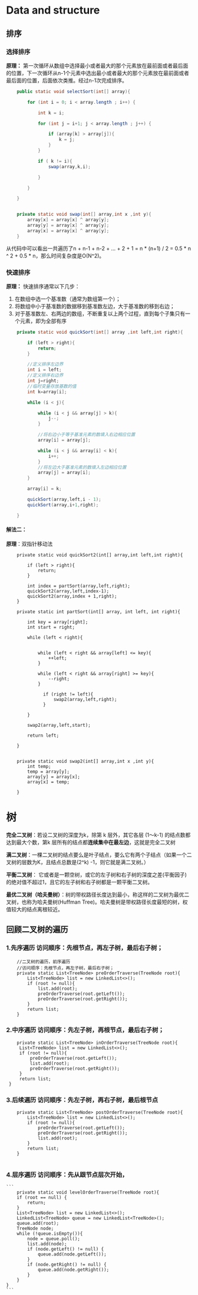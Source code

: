 # Data and structure

## 排序

### 选择排序

**原理：** 第一次循环从数组中选择最小或者最大的那个元素放在最前面或者最后面的位置，下一次循环从n-1个元素中选出最小或者最大的那个元素放在最前面或者最后面的位置，后面依次类推。经过n-1次完成排序。



```java
    public static void selectSort(int[] array){

        for (int i = 0; i < array.length ; i++) {

            int k = i;

            for (int j = i+1; j < array.length ; j++) {

                if (array[k] > array[j]){
                    k = j;
                }
            }

            if ( k != i){
                swap(array,k,i);

            }

        }

    }


    private static void swap(int[] array,int x ,int y){
        array[x] = array[x] ^ array[y];
        array[y] = array[x] ^ array[y];
        array[x] = array[x] ^ array[y];
    }
```

从代码中可以看出一共遍历了n + n-1 + n-2 + … + 2 + 1 = n * (n+1) / 2 = 0.5 * n ^ 2 + 0.5 * n，那么时间复杂度是O(N^2)。

### 快速排序

**原理：** 快速排序通常以下几步：

1. 在数组中选一个基准数（通常为数组第一个）；
2. 将数组中小于基准数的数据移到基准数左边，大于基准数的移到右边；
3. 对于基准数左、右两边的数组，不断重复以上两个过程，直到每个子集只有一个元素，即为全部有序

```jAVA
    private static void quickSort(int[] array ,int left,int right){

        if (left > right){
            return;
        }

        //定义排序左边界
        int i = left;
        //定义排序右边界
        int j=right;
        //临时变量存放基数的值
        int k=array[i];

        while (i < j){

            while (i < j && array[j] > k){
                j--;
            }

            //将右边小于等于基准元素的数填入右边相应位置
            array[i] = array[j];

            while (i < j && array[i] < k){
                i++;
            }
            //将左边大于基准元素的数填入左边相应位置
            array[j] = array[i];
        }

        array[i] = k;

        quickSort(array,left,i - 1);
        quickSort(array,i+1,right);

    }
```



#### 解法二：

**原理**：双指针移动法

```
    private static void quickSort2(int[] array,int left,int right){

        if (left > right){
            return;
        }

        int index = partSort(array,left,right);
        quickSort2(array,left,index-1);
        quickSort2(array,index + 1,right);
    }

    private static int partSort(int[] array, int left, int right){

        int key = array[right];
        int start = right;

        while (left < right){


            while (left < right && array[left] <= key){
                ++left;
            }

            while (left < right && array[right] >= key){
                --right;
            }

              if (right != left){
                  swap2(array,left,right);
              }

        }

        swap2(array,left,start);

        return left;

    }


    private static void swap2(int[] array,int x ,int y){
        int temp;
        temp = array[y];
        array[y] = array[x];
        array[x] = temp;

    }
```



# 树

**完全二叉树**：若设二叉树的深度为k，除第 k 层外，其它各层 (1～k-1) 的结点数都达到最大个数，第k 层所有的结点都**连续集中在最左边**，这就是完全二叉树

**满二叉树**：一棵二叉树的结点要么是叶子结点，要么它有两个子结点（如果一个二叉树的层数为K，且结点总数是(2^k) -1，则它就是满二叉树。）

**平衡二叉树**： 它或者是一颗空树，或它的左子树和右子树的深度之差(平衡因子)的绝对值不超过1，且它的左子树和右子树都是一颗平衡二叉树。

**最优二叉树（哈夫曼树）**：树的带权路径长度达到最小，称这样的二叉树为最优二叉树，也称为哈夫曼树(Huffman Tree)。哈夫曼树是带权路径长度最短的树，权值较大的结点离根较近。

## 回顾二叉树的遍历

### 1.先序遍历 访问顺序：先根节点，再左子树，最后右子树；

```
    //二叉树的遍历，前序遍历
    //访问顺序：先根节点，再左子树，最后右子树；
    private static List<TreeNode> preOrderTraverse(TreeNode root){
        List<TreeNode> list = new LinkedList<>();
        if (root != null){
            list.add(root);
            preOrderTraverse(root.getLeft());
            preOrderTraverse(root.getRight());
        }
        return list;
    }
```

### 2.中序遍历 访问顺序：先左子树，再根节点，最后右子树；

   ```
       private static List<TreeNode> inOrderTraverse(TreeNode root){
        List<TreeNode> list = new LinkedList<>();
        if (root != null){
            preOrderTraverse(root.getLeft());
            list.add(root);
            preOrderTraverse(root.getRight());
        }
        return list;
    }
   ```
### 3.后续遍历 访问顺序：先左子树，再右子树，最后根节点

```
    private static List<TreeNode> postOrderTraverse(TreeNode root){
        List<TreeNode> list = new LinkedList<>();
        if (root != null){
            preOrderTraverse(root.getLeft());
            preOrderTraverse(root.getRight());
            list.add(root);
        }
        return list;
    }
    
```

### 4.层序遍历 访问顺序：先从跟节点层次开始，

    ```
        private static void levelOrderTraverse(TreeNode root){
        if (root == null) {
            return;
        }
        List<TreeNode> list = new LinkedList<>();
        LinkedList<TreeNode> queue = new LinkedList<TreeNode>();
        queue.add(root);
        TreeNode node;
        while (!queue.isEmpty()){
            node = queue.poll();
            list.add(node);
            if (node.getLeft() != null) {
                queue.add(node.getLeft());
            }
            if (node.getRight() != null) {
                queue.add(node.getRight());
            }
        }
    }
    ```




